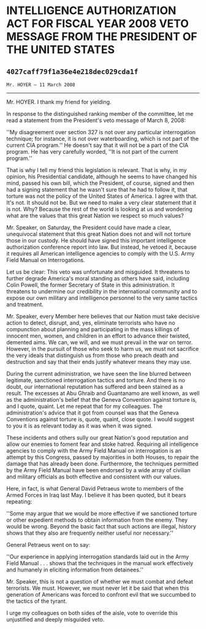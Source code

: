 # INTELLIGENCE AUTHORIZATION ACT FOR FISCAL YEAR 2008 VETO MESSAGE FROM  THE PRESIDENT OF THE UNITED STATES
## `4027caff79f1a36e4e218dec029cda1f`
`Mr. HOYER — 11 March 2008`

---


Mr. HOYER. I thank my friend for yielding.

In response to the distinguished ranking member of the committee, let 
me read a statement from the President's veto message of March 8, 2008:

''My disagreement over section 327 is not over any particular 
interrogation technique; for instance, it is not over waterboarding, 
which is not part of the current CIA program.'' He doesn't say that it 
will not be a part of the CIA program. He has very carefully worded, 
''It is not part of the current program.''

That is why I tell my friend this legislation is relevant. That is 
why, in my opinion, his Presidential candidate, although he seems to 
have changed his mind, passed his own bill, which the President, of 
course, signed and then had a signing statement that he wasn't sure 
that he had to follow it, that torture was not the policy of the United 
States of America. I agree with that. It's not. It should not be. But 
we need to make a very clear statement that it is not. Why? Because the 
rest of the world is looking at us and wondering what are the values 
that this great Nation we respect so much values?

Mr. Speaker, on Saturday, the President could have made a clear, 
unequivocal statement that this great Nation does not and will not 
torture those in our custody. He should have signed this important 
intelligence authorization conference report into law. But instead, he 
vetoed it, because it requires all American intelligence agencies to 
comply with the U.S. Army Field Manual on Interrogations.

Let us be clear: This veto was unfortunate and misguided. It 
threatens to further degrade America's moral standing as others have 
said, including Colin Powell, the former Secretary of State in this 
administration. It threatens to undermine our credibility in the 
international community and to expose our own military and intelligence 
personnel to the very same tactics and treatment.

Mr. Speaker, every Member here believes that our Nation must take 
decisive action to detect, disrupt, and, yes, eliminate terrorists who 
have no compunction about planning and participating in the mass 
killings of innocent men, women, and children in an effort to advance 
their twisted, demented aims. We can, we will, and we must prevail in 
the war on terror. However, in the pursuit of those who seek to harm 
us, we must not sacrifice the very ideals that distinguish us from 
those who preach death and destruction and say that their ends justify 
whatever means they may use.

During the current administration, we have seen the line blurred 
between legitimate, sanctioned interrogation tactics and torture. And 
there is no doubt, our international reputation has suffered and been 
stained as a result. The excesses at Abu Ghraib and Guantanamo are well 
known, as well as the administration's belief that the Geneva 
Convention against torture is, and I quote, quaint. Let me repeat that 
for my colleagues. The administration's advice that it got from counsel 
was that the Geneva Conventions against torture is, quote, quaint, 
close quote. I would suggest to you it is as relevant today as it was 
when it was signed.

These incidents and others sully our great Nation's good reputation 
and allow our enemies to foment fear and stoke hatred. Requiring all 
intelligence agencies to comply with the Army Field Manual on 
interrogation is an attempt by this Congress, passed by majorities in 
both Houses, to repair the damage that has already been done. 
Furthermore, the techniques permitted by the Army Field Manual have 
been endorsed by a wide array of civilian and military officials as 
both effective and consistent with our values.

Here, in fact, is what General David Petraeus wrote to members of the 
Armed Forces in Iraq last May. I believe it has been quoted, but it 
bears repeating:

''Some may argue that we would be more effective if we sanctioned 
torture or other expedient methods to obtain information from the 
enemy. They would be wrong. Beyond the basic fact that such actions are 
illegal, history shows that they also are frequently neither useful nor 
necessary.''

General Petraeus went on to say:

''Our experience in applying interrogation standards laid out in the 
Army Field Manual . . . shows that the techniques in the manual work 
effectively and humanely in eliciting information from detainees.''

Mr. Speaker, this is not a question of whether we must combat and 
defeat terrorists. We must. However, we must never let it be said that 
when this generation of Americans was forced to confront evil that we 
succumbed to the tactics of the tyrant.

I urge my colleagues on both sides of the aisle, vote to override 
this unjustified and deeply misguided veto.